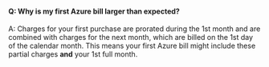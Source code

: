 

#### Q: Why is my first Azure bill larger than expected?

A:	Charges for your first purchase are prorated during the 
1st month and are combined with charges for the next month, 
which are billed on the 1st day of the calendar month.
This means your first Azure bill might include these 
partial charges **and** your 1st full month. 